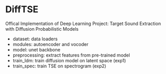 # DiffTSE
Offical Implementation of Deep Learning Project: Target Sound Extraction with Diffusion Probabilistic Models

- dataset: data loaders
- modules: autoencoder and vocoder
- model: unet backbone
- preprocessing: extract features from pre-trained model
- train_ldm: train diffusion model on latent space (exp1)
- train_spec: train TSE on spectrogram (exp2)
